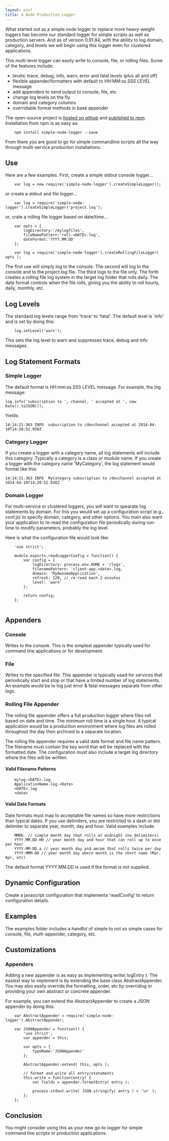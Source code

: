 ```yaml
---
layout: post
title: A Node Production Logger
---
```

What started out as a simple node logger to replace more heavy-weight loggers has become our standard logger for simple scripts as well as production servers.  And as of version 0.91.84, with the ability to log domain, category, and levels we will begin using this logger even for clustered applications. 

This multi-level logger can easily write to console, file, or rolling files.  Some of the features include:

- levels: trace, debug, info, warn, error and fatal levels (plus all and off)
- flexible appender/formatters with default to HH:MM:ss.SSS LEVEL message
- add appenders to send output to console, file, etc
- change log levels on the fly
- domain and category columns
- overridable format methods in base appender

The open-source project is [hosted on github](https://github.com/darrylwest/simple-node-logger) and [published to npm](https://www.npmjs.org/package/simple-node-logger).  Installation from npm is as easy as:

~~~
	npm install simple-node-logger --save
~~~

From there you are good to go for simple commandline scripts all the way through multi-service production installations.

## Use

Here are a few examples.  First, create a simple stdout console logger...

~~~
	var log = new require('simple-node-logger').createSimpleLogger();
~~~

or create a stdout and file logger...

~~~
	var log = require('simple-node-logger').createSimpleLogger('project.log');
~~~

or, crate a rolling file logger based on date/time...

~~~
    var opts = {
        logDirectory:'/mylogfiles',
        fileNamePattern:'roll-<DATE>.log',
        dateFormat:'YYYY.MM.DD'
    };

    var log = require('simple-node-logger').createRollingFileLogger( opts );
~~~

The first use will simply log to the console.  The second will log to the console and to the project.log file.  The third logs to the file only. The forth creates a rolling file log system in the target log folder that rolls daily.  The date format controls when the file rolls, giving you the ability to roll hourly, daily, monthly, etc.

## Log Levels

The standard log levels range from 'trace' to 'fatal'.  The default level is 'info' and is set by doing this:

~~~
	log.setLevel('warn');
~~~
	
This sets the log level to warn and suppresses trace, debug and info messages.

## Log Statement Formats

### Simple Logger

The default format is HH:mm:ss.SSS LEVEL message. For example, the log message:

~~~
log.info('subscription to ', channel, ' accepted at ', new Date().toJSON());
~~~

Yields:

~~~
14:14:21.363 INFO  subscription to /devchannel accepted at 2014-04-10T14:20:52.938Z
~~~
	
### Category Logger

If you create a logger with a category name, all log statements will include this category.  Typically a category is a class or module name.  If you create a logger with the category name 'MyCategory', the log statement would format like this:

~~~
14:14:21.363 INFO  MyCategory subscription to /devchannel accepted at 2014-04-10T14:20:52.938Z
~~~

### Domain Logger

For multi-service or clustered loggers, you will want to spearate log statements by domain. For this you would set up a configuration script (e.g., conf.js) to specify domain, category, and other options.  You main also want your application to re-read the configuration file periodically during run-time to modify parameters, probably the log level.

Here is what the configuration file would look like:

~~~
	'use strict';
	
	module.exports.readLoggerConfig = function() {
		var config = {
			logDirectory: process.env.HOME + '/logs',
			filenamePattern: 'client-app-<date>.log,
			domain: 'MyAwsomeApplication',
			refresh: 120, // re-read each 2 minutes
			level: 'warn'
		};
		
		return config;
	};
	
~~~

 
## Appenders

### Console

Writes to the console.  This is the simplest appender typically used for command line applications or for development.

### File

Writes to the specified file.  This appender is typically used for services that periodically start and stop or that have a limited number of log statements.  An example would be to log just error & fatal messages separate from other logs.

### Rolling File Appender

The rolling file appender offers a full production logger where files roll based on date and time.  The minimum roll time is a single hour.  A typical application would be a production environment where log files are rolled throughout the day then archived to a separate location.

The rolling file appender requires a valid date format and file name pattern.  The filename must contain the key word <DATE> that will be replaced with the formatted date.  The configuration must also include a target log directory where the files will be written.

#### Valid Filename Patterns

~~~
	mylog-<DATE>.log
	ApplicationName.log.<Date>
	<DATE>.log
	<date>
~~~

#### Valid Date Formats

Date formats must map to acceptable file names so have more restrictions than typical dates.  If you use delimiters, you are restricted to a dash or dot delimiter to separate year, month, day and hour.  Valid examples include:

~~~
	MMDD  // simple month day that rolls at midnight (no delimiters)
	YYYY.MM.DD-HH // year month day and hour that can roll up to once per hour
	YYYY-MM-DD.a // year month day and am/pm that rolls twice per day
	YYYY-MMM-DD // year month day where month is the short name (Mar, Apr, etc)
~~~
	
The default format YYYY.MM.DD is used if the format is not supplied.

## Dynamic Configuration

Create a javascript configuration that implements 'readConfig' to return configuration details.  

## Examples

The examples folder includes a handful of simple to not so simple cases for console, file, multi-appender, category, etc.

## Customizations

### Appenders

Adding a new appender is as easy as implementing write( logEntry ).  The easiest way to implement is by extending the base class AbstractAppender.  You may also easily override the formatting, order, etc by overriding or providing your own abstract or concrete appender.

For example, you can extend the AbstractAppender to create a JSON appender by doing this:

~~~
    var AbstractAppender = require('simple-node-logger').AbstractAppender;

    var JSONAppender = function() {
    	'use strict';
    	var appender = this;
    	
        var opts = {
            typeName:'JSONAppender'
        };
        
        AbstractAppender.extend( this, opts );
        
        // format and write all entry/statements
        this.write = function(entry) {
        	var fields = appender.formatEntry( entry );
        	
        	process.stdout.write( JSON.stringify( entry ) + '\n' );
        };
    };
~~~

## Conclusion

You might consider using this as your new go-to logger for simple command line scripts or production applications.

